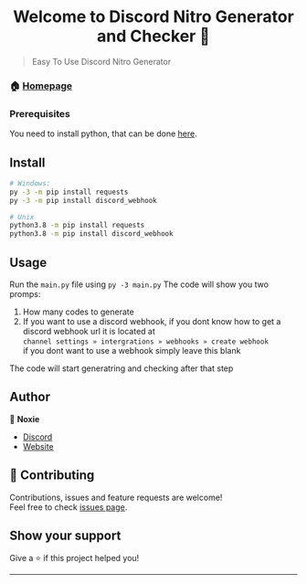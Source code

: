 <h1 align="center">Welcome to Discord Nitro Generator and Checker 👋</h1>


> Easy To Use Discord Nitro Generator

### 🏠 [Homepage](https://github.com/csa77game/nitro-generator-and-checker)

### Prerequisites
You need to install python, that can be done [here](https://www.python.org).

## Install
```sh
# Windows:
py -3 -m pip install requests
py -3 -m pip install discord_webhook

# Unix
python3.8 -m pip install requests
python3.8 -m pip install discord_webhook
```
## Usage
Run the `main.py` file using `py -3 main.py` 
The code will show you two promps:
1. How many codes to generate 
2. If you want to use a discord webhook, if you dont know how to get a discord webhook url it is located at   
   ```channel settings » intergrations » webhooks » create webhook```  
   if you dont want to use a webhook simply leave this blank  

The code will start generatring and checking after that step

## Author
👤 **Noxie**

* [Discord](https://discord.com/cvVvFrf)
* [Website](https://gamerfun.club)

## 🤝 Contributing

Contributions, issues and feature requests are welcome!<br />Feel free to check [issues page](https://github.com/csa77game/nitro-generator-and-checker/issues). 

## Show your support

Give a ⭐️ if this project helped you!

***
